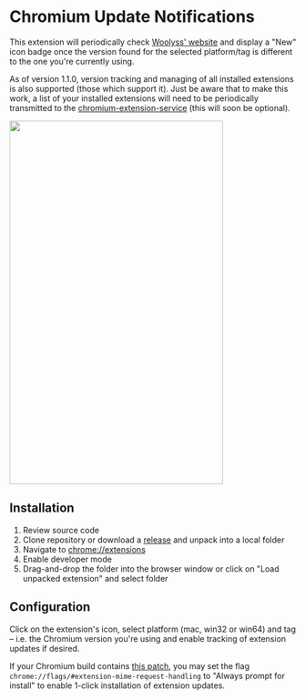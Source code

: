 # Chromium Update Notifications

This extension will periodically check [Woolyss' website](https://chromium.woolyss.com/) and display a "New" icon badge once the version found for the selected platform/tag is different to the one you're currently using.

As of version 1.1.0, version tracking and managing of all installed extensions is also supported (those which support it). Just be aware that to make this work, a list of your installed extensions will need to be periodically transmitted to the [chromium-extension-service](https://github.com/kkkrist/chromium-extension-service) (this will soon be optional).

<img height="639" src="https://raw.githubusercontent.com/kkkrist/chromium-notifier/master/img/screenshot.webp" width="375" />

## Installation

1. Review source code
2. Clone repository or download a [release](https://github.com/kkkrist/chromium-notifier/releases) and unpack into a local folder
3. Navigate to [chrome://extensions](chrome://extensions)
4. Enable developer mode
5. Drag-and-drop the folder into the browser window or click on "Load unpacked extension" and select folder

## Configuration

Click on the extension's icon, select platform (mac, win32 or win64) and tag – i.e. the Chromium version you're using and enable tracking of extension updates if desired.

If your Chromium build contains [this patch](https://github.com/Eloston/ungoogled-chromium/blob/master/patches/extra/ungoogled-chromium/add-flag-to-configure-extension-downloading.patch), you may set the flag `chrome://flags/#extension-mime-request-handling` to "Always prompt for install" to enable 1-click installation of extension updates.
